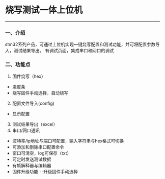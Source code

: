 # 烧写测试一体上位机

----------
### 一、介绍
  stm32系列产品，可通过上位机实现一键烧写配置和测试功能，并可将配置参数导入，测试结果导出。 有调试页面，集成串口和网口的调试
### 二、功能点
1. 固件烧写（hex）
  - 进度条
  - 烧写固件手动选择，自动烧写
2. 配置文件导入(config)
  - 显示配置
3. 测试结果导出（excel）
4. 串口/网口通讯
  - 波特率/ip地址与端口可配置，输入字符串与hex格式可切换 
  - 可添加和删除串口配置命令
  - 窗口可清空，log可保存（txt）
  - 可定时发送测试数据
  - 有帧解释器与编辑器
  - 固件升级功能 --升级固件手动选择